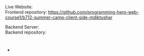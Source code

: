 <h2></h2>

Live Website: 
<br/>
Frontend repository: https://github.com/programming-hero-web-course1/b712-summer-camp-client-side-mdiktushar
<br/>

Backend Server: 
<br/>
Backend repository: 
<br/>


<h1></h1>
<ul>
    <li></li>

</ul>